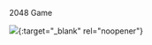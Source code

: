 2048 Game 

[<img src="https://htetpyie-2048-game.netlify.app/2048.png"/>](https://htetpyie-2048-game.netlify.app){:target="_blank" rel="noopener"}

